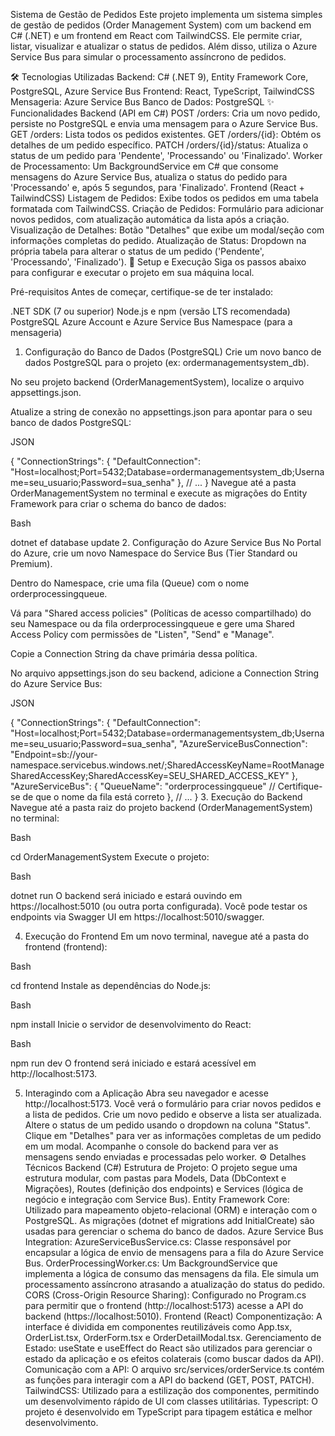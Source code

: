 ﻿Sistema de Gestão de Pedidos
Este projeto implementa um sistema simples de gestão de pedidos (Order Management System) com um backend em C# (.NET) e um frontend em React com TailwindCSS. Ele permite criar, listar, visualizar e atualizar o status de pedidos. Além disso, utiliza o Azure Service Bus para simular o processamento assíncrono de pedidos.

🛠 Tecnologias Utilizadas
Backend: C# (.NET 9), Entity Framework Core, PostgreSQL, Azure Service Bus
Frontend: React, TypeScript, TailwindCSS
Mensageria: Azure Service Bus
Banco de Dados: PostgreSQL
✨ Funcionalidades
Backend (API em C#)
POST /orders: Cria um novo pedido, persiste no PostgreSQL e envia uma mensagem para o Azure Service Bus.
GET /orders: Lista todos os pedidos existentes.
GET /orders/{id}: Obtém os detalhes de um pedido específico.
PATCH /orders/{id}/status: Atualiza o status de um pedido para 'Pendente', 'Processando' ou 'Finalizado'.
Worker de Processamento: Um BackgroundService em C# que consome mensagens do Azure Service Bus, atualiza o status do pedido para 'Processando' e, após 5 segundos, para 'Finalizado'.
Frontend (React + TailwindCSS)
Listagem de Pedidos: Exibe todos os pedidos em uma tabela formatada com TailwindCSS.
Criação de Pedidos: Formulário para adicionar novos pedidos, com atualização automática da lista após a criação.
Visualização de Detalhes: Botão "Detalhes" que exibe um modal/seção com informações completas do pedido.
Atualização de Status: Dropdown na própria tabela para alterar o status de um pedido ('Pendente', 'Processando', 'Finalizado').
🚀 Setup e Execução
Siga os passos abaixo para configurar e executar o projeto em sua máquina local.

Pré-requisitos
Antes de começar, certifique-se de ter instalado:

.NET SDK (7 ou superior)
Node.js e npm (versão LTS recomendada)
PostgreSQL
Azure Account e Azure Service Bus Namespace (para a mensageria)
1. Configuração do Banco de Dados (PostgreSQL)
   Crie um novo banco de dados PostgreSQL para o projeto (ex: ordermanagementsystem_db).

No seu projeto backend (OrderManagementSystem), localize o arquivo appsettings.json.

Atualize a string de conexão no appsettings.json para apontar para o seu banco de dados PostgreSQL:

JSON

{
"ConnectionStrings": {
"DefaultConnection": "Host=localhost;Port=5432;Database=ordermanagementsystem_db;Username=seu_usuario;Password=sua_senha"
},
// ...
}
Navegue até a pasta OrderManagementSystem no terminal e execute as migrações do Entity Framework para criar o schema do banco de dados:

Bash

dotnet ef database update
2. Configuração do Azure Service Bus
   No Portal do Azure, crie um novo Namespace do Service Bus (Tier Standard ou Premium).

Dentro do Namespace, crie uma fila (Queue) com o nome orderprocessingqueue.

Vá para "Shared access policies" (Políticas de acesso compartilhado) do seu Namespace ou da fila orderprocessingqueue e gere uma Shared Access Policy com permissões de "Listen", "Send" e "Manage".

Copie a Connection String da chave primária dessa política.

No arquivo appsettings.json do seu backend, adicione a Connection String do Azure Service Bus:

JSON

{
"ConnectionStrings": {
"DefaultConnection": "Host=localhost;Port=5432;Database=ordermanagementsystem_db;Username=seu_usuario;Password=sua_senha",
"AzureServiceBusConnection": "Endpoint=sb://your-namespace.servicebus.windows.net/;SharedAccessKeyName=RootManageSharedAccessKey;SharedAccessKey=SEU_SHARED_ACCESS_KEY"
},
"AzureServiceBus": {
"QueueName": "orderprocessingqueue" // Certifique-se de que o nome da fila está correto
},
// ...
}
3. Execução do Backend
   Navegue até a pasta raiz do projeto backend (OrderManagementSystem) no terminal:

Bash

cd OrderManagementSystem
Execute o projeto:

Bash

dotnet run
O backend será iniciado e estará ouvindo em https://localhost:5010 (ou outra porta configurada). Você pode testar os endpoints via Swagger UI em https://localhost:5010/swagger.

4. Execução do Frontend
   Em um novo terminal, navegue até a pasta do frontend (frontend):

Bash

cd frontend
Instale as dependências do Node.js:

Bash

npm install
Inicie o servidor de desenvolvimento do React:

Bash

npm run dev
O frontend será iniciado e estará acessível em http://localhost:5173.

5. Interagindo com a Aplicação
   Abra seu navegador e acesse http://localhost:5173.
   Você verá o formulário para criar novos pedidos e a lista de pedidos.
   Crie um novo pedido e observe a lista ser atualizada.
   Altere o status de um pedido usando o dropdown na coluna "Status".
   Clique em "Detalhes" para ver as informações completas de um pedido em um modal.
   Acompanhe o console do backend para ver as mensagens sendo enviadas e processadas pelo worker.
   ⚙️ Detalhes Técnicos
   Backend (C#)
   Estrutura de Projeto: O projeto segue uma estrutura modular, com pastas para Models, Data (DbContext e Migrações), Routes (definição dos endpoints) e Services (lógica de negócio e integração com Service Bus).
   Entity Framework Core: Utilizado para mapeamento objeto-relacional (ORM) e interação com o PostgreSQL. As migrações (dotnet ef migrations add InitialCreate) são usadas para gerenciar o schema do banco de dados.
   Azure Service Bus Integration:
   AzureServiceBusService.cs: Classe responsável por encapsular a lógica de envio de mensagens para a fila do Azure Service Bus.
   OrderProcessingWorker.cs: Um BackgroundService que implementa a lógica de consumo das mensagens da fila. Ele simula um processamento assíncrono atrasando a atualização do status do pedido.
   CORS (Cross-Origin Resource Sharing): Configurado no Program.cs para permitir que o frontend (http://localhost:5173) acesse a API do backend (https://localhost:5010).
   Frontend (React)
   Componentização: A interface é dividida em componentes reutilizáveis como App.tsx, OrderList.tsx, OrderForm.tsx e OrderDetailModal.tsx.
   Gerenciamento de Estado: useState e useEffect do React são utilizados para gerenciar o estado da aplicação e os efeitos colaterais (como buscar dados da API).
   Comunicação com a API: O arquivo src/services/orderService.ts contém as funções para interagir com a API do backend (GET, POST, PATCH).
   TailwindCSS: Utilizado para a estilização dos componentes, permitindo um desenvolvimento rápido de UI com classes utilitárias.
   Typescript: O projeto é desenvolvido em TypeScript para tipagem estática e melhor desenvolvimento.